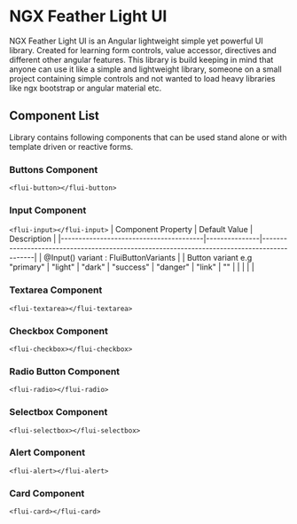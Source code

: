 # NGX Feather Light UI

NGX Feather Light UI is an Angular lightweight simple yet powerful UI library. Created for learning form controls, value accessor, directives and different other angular features. This library is build keeping in mind that anyone can use it like a simple and lightweight library, someone on a small project containing simple controls and not wanted to load heavy libraries like ngx bootstrap or angular material etc.

## Component List
Library contains following components that can be used stand alone or with template driven or reactive forms.

### Buttons Component
`<flui-button></flui-button>`
### Input Component
`<flui-input></flui-input>`
| Component Property                     | Default Value | Description                                                                                |
|----------------------------------------|---------------|--------------------------------------------------------------------------------------------|
| @Input() variant : FluiButtonVariants  |               | Button variant e.g "primary" \| "light" \| "dark" \| "success" \| "danger" \| "link" \| "" |
|                                        |               |                                                                                            |

### Textarea Component
`<flui-textarea></flui-textarea>`
### Checkbox Component
`<flui-checkbox></flui-checkbox>`
### Radio Button Component
`<flui-radio></flui-radio>`
### Selectbox Component
`<flui-selectbox></flui-selectbox>`
### Alert Component
`<flui-alert></flui-alert>`
### Card Component
`<flui-card></flui-card>`

